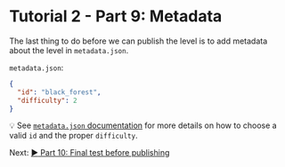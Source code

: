 # Tutorial 2 - Part 9: Metadata

The last thing to do before we can publish the level is to add metadata about
the level in `metadata.json`.

`metadata.json`:

```JSON
{
  "id": "black_forest",
  "difficulty": 2
}
```

:bulb: See [`metadata.json` documentation](Metadata.md) for more details on how
to choose a valid `id` and the proper `difficulty`.

Next: [:arrow_forward: Part 10: Final test before publishing](tutorial2_10.md)
